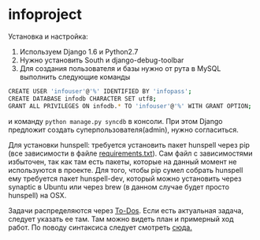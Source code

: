 infoproject
===========

Установка и настройка:

1. Используем Django 1.6 и Python2.7 
2. Нужно установить South и django-debug-toolbar
3. Для создания пользователя и базы нужно от рута в MySQL выполнить следующие команды 
```bash
CREATE USER 'infouser'@'%' IDENTIFIED BY 'infopass';
CREATE DATABASE infodb CHARACTER SET utf8;
GRANT ALL PRIVILEGES ON infodb.* TO 'infouser'@'%' WITH GRANT OPTION;
```
и команду `python manage.py syncdb` в консоли. При этом Django предложит создать суперпользователя(admin), нужно согласиться.

Для установки hunspell: требуется установить пакет hunspell через pip (все зависимости в файле [requirements.txt](requirements.txt)). Сам файл с зависимостями избыточен, так как там есть пакеты, которые на данный момент не используются в проекте. Для того, чтобы pip сумел собрать hunspell ему требуется пакет hunspell-dev, который можно установить через synaptic в Ubuntu или через brew (в данном случае будет просто hunspell) на OSX.

Задачи распределяются через [To-Dos](To-Dos.md). Если есть актуальная задача, следует указать ее там. Там можно видеть план и примерный ход работ. По поводу синтаксиса следует смотреть [сюда.](https://guides.github.com/features/mastering-markdown/)